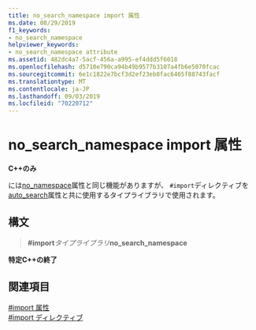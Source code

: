 ```yaml
---
title: no_search_namespace import 属性
ms.date: 08/29/2019
f1_keywords:
- no_search_namespace
helpviewer_keywords:
- no_search_namespace attribute
ms.assetid: 482dc4a7-5acf-456a-a995-ef4ddd5f6018
ms.openlocfilehash: d5710e790ca94b49b9577b3107a4fb6e5070fcac
ms.sourcegitcommit: 6e1c1822e7bcf3d2ef23eb8fac6465f88743facf
ms.translationtype: MT
ms.contentlocale: ja-JP
ms.lasthandoff: 09/03/2019
ms.locfileid: "70220712"
---
```

# <a name="no_search_namespace-import-attribute"></a>no_search_namespace import 属性

**C++のみ**

には[no_namespace](../preprocessor/no-namespace.md)属性と同じ機能がありますが、 `#import`ディレクティブを[auto_search](../preprocessor/auto-search.md)属性と共に使用するタイプライブラリで使用されます。

## <a name="syntax"></a>構文

> **#import***タイプライブラリ***no_search_namespace**

**特定C++の終了**

## <a name="see-also"></a>関連項目

[#import 属性](../preprocessor/hash-import-attributes-cpp.md)\
[#import ディレクティブ](../preprocessor/hash-import-directive-cpp.md)
